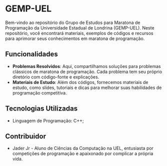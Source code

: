 # GEMP-UEL

Bem-vindo ao repositório do Grupo de Estudos para Maratona de Programação da Universidade Estadual de Londrina (GEMP-UEL). Neste repositório, você encontrará materiais, exemplos de códigos e recursos para aprimorar seus conhecimentos em maratona de programação.

## Funcionalidades

- **Problemas Resolvidos**: Aqui, compartilhamos soluções para problemas clássicos de maratona de programação. Cada problema tem seu próprio diretório com código-fonte e explicações.
- **Materiais de Estudo**: Além dos códigos, fornecemos materiais de estudo, como slides, tutoriais e dicas para melhorar suas habilidades de programação competitiva.

## Tecnologias Utilizadas

- Linguagem de Programação: C++;

## Contribuidor

- Jader Jr - Aluno de Ciências da Computação na UEL, entusiasta por competições de programação e apaixonado por complicar a própria vida.

